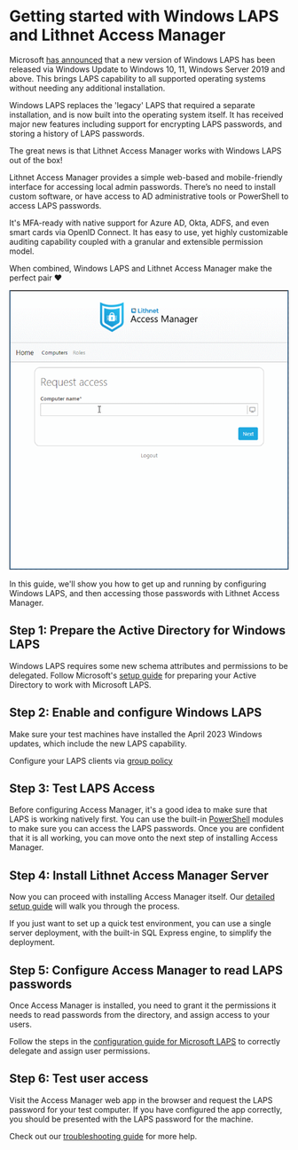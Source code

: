 # Getting started with Windows LAPS and Lithnet Access Manager

Microsoft [has announced](https://techcommunity.microsoft.com/t5/windows-it-pro-blog/by-popular-demand-windows-laps-available-now/ba-p/3788747) that a new version of Windows LAPS has been released via Windows Update to Windows 10, 11, Windows Server 2019 and above. This brings LAPS capability to all supported operating systems without needing any additional installation.

Windows LAPS replaces the 'legacy' LAPS that required a separate installation, and is now built into the operating system itself. It has received major new features including support for encrypting LAPS passwords, and storing a history of LAPS passwords.

The great news is that Lithnet Access Manager works with Windows LAPS out of the box!

Lithnet Access Manager provides a simple web-based and mobile-friendly interface for accessing local admin passwords. There’s no need to install custom software, or have access to AD administrative tools or PowerShell to access LAPS passwords.

It's MFA-ready with native support for Azure AD, Okta, ADFS, and even smart cards via OpenID Connect. It has easy to use, yet highly customizable auditing capability coupled with a granular and extensible permission model.

When combined, Windows LAPS and Lithnet Access Manager make the perfect pair ❤

![](../../.gitbook/assets/web-request-laps.gif)

In this guide, we'll show you how to get up and running by configuring Windows LAPS, and then accessing those passwords with Lithnet Access Manager.

## Step 1: Prepare the Active Directory for Windows LAPS

Windows LAPS requires some new schema attributes and permissions to be delegated. Follow Microsoft's [setup guide](https://learn.microsoft.com/en-us/windows-server/identity/laps/laps-scenarios-windows-server-active-directory) for preparing your Active Directory to work with Microsoft LAPS.

## Step 2: Enable and configure Windows LAPS

Make sure your test machines have installed the April 2023 Windows updates, which include the new LAPS capability.

Configure your LAPS clients via [group policy](https://learn.microsoft.com/en-us/windows-server/identity/laps/laps-management-policy-settings)

## Step 3: Test LAPS Access

Before configuring Access Manager, it's a good idea to make sure that LAPS is working natively first. You can use the built-in [PowerShell](https://learn.microsoft.com/en-us/windows-server/identity/laps/laps-scenarios-windows-server-active-directory#retrieve-a-password-from-windows-server-active-directory) modules to make sure you can access the LAPS passwords. Once you are confident that it is all working, you can move onto the next step of installing Access Manager.

## Step 4: Install Lithnet Access Manager Server

Now you can proceed with installing Access Manager itself. Our [detailed setup guide](https://docs.lithnet.io/ams/installation/installing-the-access-manager-server/installing-the-access-manager-service) will walk you through the process.

If you just want to set up a quick test environment, you can use a single server deployment, with the built-in SQL Express engine, to simplify the deployment.

## Step 5: Configure Access Manager to read LAPS passwords

Once Access Manager is installed, you need to grant it the permissions it needs to read passwords from the directory, and assign access to your users.

Follow the steps in the [configuration guide for Microsoft LAPS](https://docs.lithnet.io/ams/configuration/deploying-features/setting-up-microsoft-laps) to correctly delegate and assign user permissions.

## Step 6: Test user access

Visit the Access Manager web app in the browser and request the LAPS password for your test computer. If you have configured the app correctly, you should be presented with the LAPS password for the machine.

Check out our [troubleshooting guide](../troubleshooting.md) for more help.
